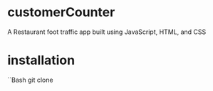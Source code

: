 # customerCounter
A Restaurant foot traffic app built using JavaScript, HTML, and CSS

# installation 
``Bash 
git clone 
